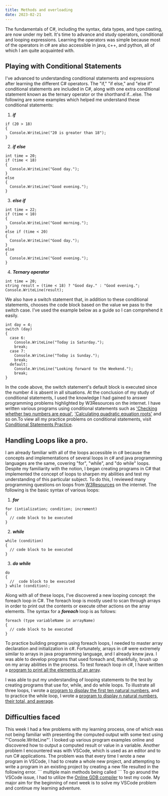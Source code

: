 ```yaml
---
title: Methods and overloading
date: 2023-02-21
---
```


The fundamentals of C#, including the syntax, data types, and type casting, are now under my belt. It's time to advance and study operators, conditional and looping expressions. Learning the operators was simple because most of the operators in c# are also accessible in java, c++, and python, all of which I am quite acquainted with.

<h2>Playing with Conditional Statements</h2>
I've advanced to understanding conditional statements and expressions after learning the different C# operators. The "if," "if else," and "else if" conditional statements are included in C#, along with one extra conditional statement known as the ternary operator or the shorthand if...else. The following are some examples which helped me understand these conditional statements:

1. ***if***
```
if (20 > 18) 
{
  Console.WriteLine("20 is greater than 18");
}
```
2. ***if else***
```
int time = 20;
if (time < 18) 
{
  Console.WriteLine("Good day.");
} 
else 
{
  Console.WriteLine("Good evening.");
}
```
3. ***else if***
```
int time = 22;
if (time < 10) 
{
  Console.WriteLine("Good morning.");
} 
else if (time < 20) 
{
  Console.WriteLine("Good day.");
} 
else 
{
  Console.WriteLine("Good evening.");
}
```
4. ***Ternary operator***
```
int time = 20;
string result = (time < 18) ? "Good day." : "Good evening.";
Console.WriteLine(result);
```

We also have a switch statement that, in addition to these conditional statements, chooses the code block based on the value we pass to the switch case. I've used the example below as a guide so I can comprehend it easily.
```
int day = 4;
switch (day) 
{
  case 6:
    Console.WriteLine("Today is Saturday.");
    break;
  case 7:
    Console.WriteLine("Today is Sunday.");
    break;
  default:
    Console.WriteLine("Looking forward to the Weekend.");
    break;
}
```
In the code above, the switch statement's default block is executed since the number 4 is absent in all situations.
At the conclusion of my study of conditional statements, I used the knowledge I had gained to answer programming problems highlighted by W3Resources on the internet. I have written various programs using conditional statements such as <a href="https://github.com/sreenivas98/Learning_Journey/blob/main/CodePractice/ConditionalStatements/Q1.cs">'Checking whether two numbers are equal'</a>, <a href="https://github.com/sreenivas98/Learning_Journey/blob/main/CodePractice/ConditionalStatements/Q11.cs">'Calculating quadratic equation roots'</a> and so on.To view all my practice problems on conditional statements, visit <a href="https://github.com/sreenivas98/Learning_Journey/tree/main/CodePractice/ConditionalStatements">Conditional Statements Practice</a>.

<h2>Handling Loops like a pro.</h2>

I am already familiar with all of the loops accessible in c# because the concepts and implementations of several loops in c# and java programming languages are the same, covering "for", "while", and "do while" loops. Despite my familiarity with the notion, I began creating programs in C# that implemented the concept of loops to sharpen my abilities and test my understanding of this particular subject. To do this, I reviewed many programming questions on loops from <a href="https://www.w3resource.com/csharp-exercises/for-loop/index.php">W3Resources</a> on the internet.
The following is the basic syntax of various loops:
1. ***for***
```
for (intialization; condition; increment) 
{
  // code block to be executed
}
```
2. ***while***
```
while (condition) 
{
  // code block to be executed
}
```
3. ***do while***
```
do
{
  //  code block to be executed
} while (condition);
```

Along with all of these loops, I've discovered a new looping concept: the foreach loop in C#. The foreach loop is mostly used to scan through arrays in order to print out the contents or execute other actions on the array elements. The syntax for a ***foreach*** loop is as follows:
```
foreach (type variableName in arrayName) 
{
  // code block to be executed
}
```
To practice building programs using foreach loops, I needed to master array declaration and initialization in c#. Fortunately, arrays in c# were extremely similar to arrays in java programming language, and I already knew java. I was able to develop programs that used foreach and, thankfully, brush up on my array abilities in the process. To test foreach loop in c#, I have written a <a href="https://github.com/sreenivas98/Learning_Journey/blob/main/w3schools_practice/ForEachPractice.cs">program to print all the elements of an array</a>.

I was able to put my understanding of looping statements to the test by creating programs that use for, while, and do while loops. To illustrate all three loops, I wrote a <a href="https://github.com/sreenivas98/Learning_Journey/blob/main/CodePractice/Loops/Q1.cs">program to display the first ten natural numbers</a>, and to practice the while loop, I wrote a <a href="https://github.com/sreenivas98/Learning_Journey/blob/main/CodePractice/Loops/Q3.cs">program to display n natural numbers, their total, and average</a>.

<h2>Difficulties faced</h2>
This week I had a few problems with my learning process, one of which was not being familiar with presenting the computed output with some text using "'Console.WriteLine"'. I looked up various program examples online and discovered how to output a computed result or value in a variable. Another problem I encountered was with VSCode, which is used as an editor and to run C# applications. The problem was that every time I wrote a new program in VSCode, I had to create a whole new project, and attempting to write a program in an existing project by creating a new file resulted in the following error.
```
multiple main methods being called
```
To go around the VSCode issue, I had to utilize the <a href="https://www.onlinegdb.com">Online GDB compiler</a> to test my code. My major aim for the beginning of next week is to solve my VSCode problem and continue my learning adventure.
